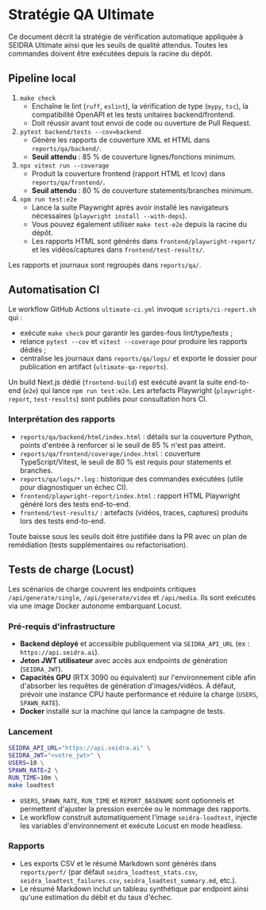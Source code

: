 # Stratégie QA Ultimate

Ce document décrit la stratégie de vérification automatique appliquée à SEIDRA Ultimate ainsi que les seuils de qualité attendus. Toutes les commandes doivent être exécutées depuis la racine du dépôt.

## Pipeline local

1. `make check`
   - Enchaîne le lint (`ruff`, `eslint`), la vérification de type (`mypy`, `tsc`), la compatibilité OpenAPI et les tests unitaires backend/frontend.
   - Doit réussir avant tout envoi de code ou ouverture de Pull Request.
2. `pytest backend/tests --cov=backend`
   - Génère les rapports de couverture XML et HTML dans `reports/qa/backend/`.
   - **Seuil attendu** : 85 % de couverture lignes/fonctions minimum.
3. `npx vitest run --coverage`
   - Produit la couverture frontend (rapport HTML et lcov) dans `reports/qa/frontend/`.
   - **Seuil attendu** : 80 % de couverture statements/branches minimum.
4. `npm run test:e2e`
   - Lance la suite Playwright après avoir installé les navigateurs nécessaires (`playwright install --with-deps`).
   - Vous pouvez également utiliser `make test-e2e` depuis la racine du dépôt.
   - Les rapports HTML sont générés dans `frontend/playwright-report/` et les vidéos/captures dans `frontend/test-results/`.

Les rapports et journaux sont regroupés dans `reports/qa/`.

## Automatisation CI

Le workflow GitHub Actions `ultimate-ci.yml` invoque `scripts/ci-report.sh` qui :

- exécute `make check` pour garantir les gardes-fous lint/type/tests ;
- relance `pytest --cov` et `vitest --coverage` pour produire les rapports dédiés ;
- centralise les journaux dans `reports/qa/logs/` et exporte le dossier pour publication en artifact (`ultimate-qa-reports`).

Un build Next.js dédié (`frontend-build`) est exécuté avant la suite end-to-end (`e2e`) qui lance `npm run test:e2e`. Les artefacts Playwright (`playwright-report`, `test-results`) sont publiés pour consultation hors CI.

### Interprétation des rapports

- `reports/qa/backend/html/index.html` : détails sur la couverture Python, points d'entrée à renforcer si le seuil de 85 % n'est pas atteint.
- `reports/qa/frontend/coverage/index.html` : couverture TypeScript/Vitest, le seuil de 80 % est requis pour statements et branches.
- `reports/qa/logs/*.log` : historique des commandes exécutées (utile pour diagnostiquer un échec CI).
- `frontend/playwright-report/index.html` : rapport HTML Playwright généré lors des tests end-to-end.
- `frontend/test-results/` : artefacts (vidéos, traces, captures) produits lors des tests end-to-end.

Toute baisse sous les seuils doit être justifiée dans la PR avec un plan de remédiation (tests supplémentaires ou refactorisation).

## Tests de charge (Locust)

Les scénarios de charge couvrent les endpoints critiques `/api/generate/single`, `/api/generate/video` et `/api/media`. Ils sont exécutés via une image Docker autonome embarquant Locust.

### Pré-requis d'infrastructure

- **Backend déployé** et accessible publiquement via `SEIDRA_API_URL` (ex : `https://api.seidra.ai`).
- **Jeton JWT utilisateur** avec accès aux endpoints de génération (`SEIDRA_JWT`).
- **Capacités GPU** (RTX 3090 ou équivalent) sur l'environnement cible afin d'absorber les requêtes de génération d'images/vidéos. À défaut, prévoir une instance CPU haute performance et réduire la charge (`USERS`, `SPAWN_RATE`).
- **Docker** installé sur la machine qui lance la campagne de tests.

### Lancement

```bash
SEIDRA_API_URL="https://api.seidra.ai" \
SEIDRA_JWT="<votre_jwt>" \
USERS=10 \
SPAWN_RATE=2 \
RUN_TIME=10m \
make loadtest
```

- `USERS`, `SPAWN_RATE`, `RUN_TIME` et `REPORT_BASENAME` sont optionnels et permettent d'ajuster la pression exercée ou le nommage des rapports.
- Le workflow construit automatiquement l'image `seidra-loadtest`, injecte les variables d'environnement et exécute Locust en mode headless.

### Rapports

- Les exports CSV et le résumé Markdown sont générés dans `reports/perf/` (par défaut `seidra_loadtest_stats.csv`, `seidra_loadtest_failures.csv`, `seidra_loadtest_summary.md`, etc.).
- Le résumé Markdown inclut un tableau synthétique par endpoint ainsi qu'une estimation du débit et du taux d'échec.

